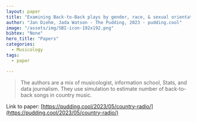 ```yaml
---
layout: paper
title: "Examining Back-to-Back plays by gender, race, & sexual orientation"
author: "Jan Diehm, Jada Watson - The Pudding, 2023 - pudding.cool"
image: "/assets/img/SBI-icon-192x192.png"
bibtex: "None"
hero_title: "Papers"
categories:
  - Musicology
tags:
  - paper

---
```

>The authors are a mix of musicologist, information school, Stats, and data journalism. They use simulation to estimate number of back-to-back songs in country music.

Link to paper: [https://pudding.cool/2023/05/country-radio/](https://pudding.cool/2023/05/country-radio/)


